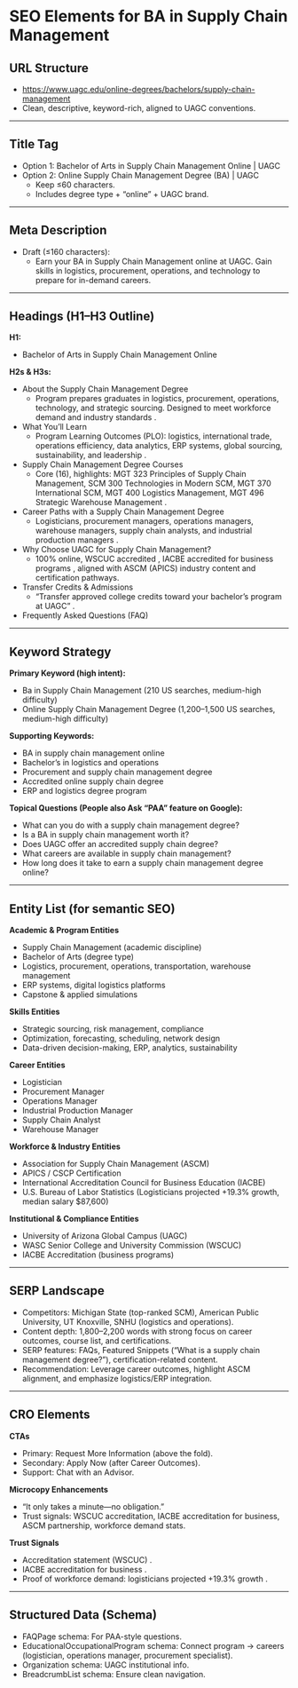# **SEO Elements for BA in Supply Chain Management**

## **URL Structure**

* https://www.uagc.edu/online-degrees/bachelors/supply-chain-management  
* Clean, descriptive, keyword-rich, aligned to UAGC conventions.

---

## **Title Tag**

* Option 1: Bachelor of Arts in Supply Chain Management Online | UAGC  
* Option 2: Online Supply Chain Management Degree (BA) | UAGC  
  * Keep ≤60 characters.  
  * Includes degree type \+ “online” \+ UAGC brand.

---

## **Meta Description**

* Draft (≤160 characters):  
  * Earn your BA in Supply Chain Management online at UAGC. Gain skills in logistics, procurement, operations, and technology to prepare for in-demand careers.

---

## **Headings (H1–H3 Outline)**

**H1:**

* Bachelor of Arts in Supply Chain Management Online

**H2s & H3s:**

* About the Supply Chain Management Degree  
  * Program prepares graduates in logistics, procurement, operations, technology, and strategic sourcing. Designed to meet workforce demand and industry standards .  
* What You’ll Learn  
  * Program Learning Outcomes (PLO): logistics, international trade, operations efficiency, data analytics, ERP systems, global sourcing, sustainability, and leadership .  
* Supply Chain Management Degree Courses  
  * Core (16), highlights: MGT 323 Principles of Supply Chain Management, SCM 300 Technologies in Modern SCM, MGT 370 International SCM, MGT 400 Logistics Management, MGT 496 Strategic Warehouse Management .  
* Career Paths with a Supply Chain Management Degree  
  * Logisticians, procurement managers, operations managers, warehouse managers, supply chain analysts, and industrial production managers .  
* Why Choose UAGC for Supply Chain Management?  
  * 100% online, WSCUC accredited , IACBE accredited for business programs , aligned with ASCM (APICS) industry content and certification pathways.  
* Transfer Credits & Admissions  
  * “Transfer approved college credits toward your bachelor’s program at UAGC” .  
* Frequently Asked Questions (FAQ)

---

## **Keyword Strategy**

**Primary Keyword (high intent):**

* Ba in Supply Chain Management (210 US searches, medium-high difficulty)  
* Online Supply Chain Management Degree (1,200–1,500 US searches, medium-high difficulty)

**Supporting Keywords:**

* BA in supply chain management online  
* Bachelor’s in logistics and operations  
* Procurement and supply chain management degree  
* Accredited online supply chain degree  
* ERP and logistics degree program

**Topical Questions (People also Ask “PAA” feature on Google):**

* What can you do with a supply chain management degree?  
* Is a BA in supply chain management worth it?  
* Does UAGC offer an accredited supply chain degree?  
* What careers are available in supply chain management?  
* How long does it take to earn a supply chain management degree online?

---

## **Entity List (for semantic SEO)**

**Academic & Program Entities**

* Supply Chain Management (academic discipline)  
* Bachelor of Arts (degree type)  
* Logistics, procurement, operations, transportation, warehouse management  
* ERP systems, digital logistics platforms  
* Capstone & applied simulations

**Skills Entities**

* Strategic sourcing, risk management, compliance  
* Optimization, forecasting, scheduling, network design  
* Data-driven decision-making, ERP, analytics, sustainability

**Career Entities**

* Logistician  
* Procurement Manager  
* Operations Manager  
* Industrial Production Manager  
* Supply Chain Analyst  
* Warehouse Manager

**Workforce & Industry Entities**

* Association for Supply Chain Management (ASCM)  
* APICS / CSCP Certification  
* International Accreditation Council for Business Education (IACBE)  
* U.S. Bureau of Labor Statistics (Logisticians projected \+19.3% growth, median salary $87,600)

**Institutional & Compliance Entities**

* University of Arizona Global Campus (UAGC)  
* WASC Senior College and University Commission (WSCUC)  
* IACBE Accreditation (business programs)

---

## **SERP Landscape**

* Competitors: Michigan State (top-ranked SCM), American Public University, UT Knoxville, SNHU (logistics and operations).  
* Content depth: 1,800–2,200 words with strong focus on career outcomes, course list, and certifications.  
* SERP features: FAQs, Featured Snippets (“What is a supply chain management degree?”), certification-related content.  
* Recommendation: Leverage career outcomes, highlight ASCM alignment, and emphasize logistics/ERP integration.

---

## **CRO Elements**

**CTAs**

* Primary: Request More Information (above the fold).  
* Secondary: Apply Now (after Career Outcomes).  
* Support: Chat with an Advisor.

**Microcopy Enhancements**

* “It only takes a minute—no obligation.”  
* Trust signals: WSCUC accreditation, IACBE accreditation for business, ASCM partnership, workforce demand stats.

**Trust Signals**

* Accreditation statement (WSCUC) .  
* IACBE accreditation for business .  
* Proof of workforce demand: logisticians projected \+19.3% growth .

---

## **Structured Data (Schema)**

* FAQPage schema: For PAA-style questions.  
* EducationalOccupationalProgram schema: Connect program → careers (logistician, operations manager, procurement specialist).  
* Organization schema: UAGC institutional info.  
* BreadcrumbList schema: Ensure clean navigation.

